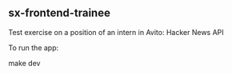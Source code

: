 ## sx-frontend-trainee
Test exercise on a position of an intern in Avito: Hacker News API  

To run the app:

make dev
